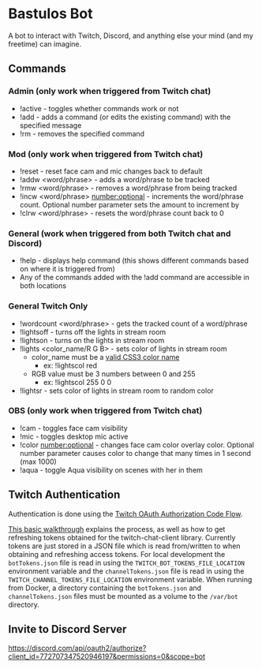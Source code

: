 # Bastulos Bot

A bot to interact with Twitch, Discord, and anything else your mind (and my freetime) can imagine.

## Commands

### Admin (only work when triggered from Twitch chat)

- !active - toggles whether commands work or not
- !add <command> <message> - adds a command (or edits the existing command) with the specified message
- !rm <command> - removes the specified command

### Mod (only work when triggered from Twitch chat)

- !reset - reset face cam and mic changes back to default
- !addw <word/phrase> - adds a word/phrase to be tracked
- !rmw <word/phrase> - removes a word/phrase from being tracked
- !incw <word/phrase> <number:optional> - increments the word/phrase count. Optional number parameter sets the amount to increment by
- !clrw <word/phrase> - resets the word/phrase count back to 0

### General (work when triggered from both Twitch chat and Discord)

- !help - displays help command (this shows different commands based on where it is triggered from)
- Any of the commands added with the !add command are accessible in both locations

### General Twitch Only

- !wordcount <word/phrase> - gets the tracked count of a word/phrase
- !lightsoff - turns off the lights in stream room
- !lightson - turns on the lights in stream room
- !lights <color_name/R G B> - sets color of lights in stream room
  - color_name must be a [valid CSS3 color name](https://www.w3.org/wiki/CSS/Properties/color/keywords)
    - ex: !lightscol red
  - RGB value must be 3 numbers between 0 and 255
    - ex: !lightscol 255 0 0
- !lightsr - sets color of lights in stream room to random color

### OBS (only work when triggered from Twitch chat)

- !cam - toggles face cam visibility
- !mic - toggles desktop mic active
- !color <number:optional> - changes face cam color overlay color. Optional number parameter causes color to change that many times in 1 second (max 1000)
- !aqua - toggle Aqua visibility on scenes with her in them

## Twitch Authentication

Authentication is done using the [Twitch OAuth Authorization Code Flow](https://dev.twitch.tv/docs/authentication/getting-tokens-oauth#oauth-authorization-code-flow).

[This basic walkthrough](https://d-fischer.github.io/twitch-chat-client/docs/examples/basic-bot.html) explains the process, as well as how to get refreshing tokens obtained for the twitch-chat-client library. Currently tokens are just stored in a JSON file which is read from/written to when obtaining and refreshing access tokens.
For local development the `botTokens.json` file is read in using the `TWITCH_BOT_TOKENS_FILE_LOCATION` environment variable and the `channelTokens.json` file is read in using the `TWITCH_CHANNEL_TOKENS_FILE_LOCATION` environment variable. When running from Docker, a directory containing the `botTokens.json` and `channelTokens.json` files must be mounted as a volume to the `/var/bot` directory.

## Invite to Discord Server

https://discord.com/api/oauth2/authorize?client_id=772707347520946197&permissions=0&scope=bot
